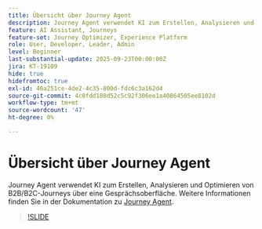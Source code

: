 ```yaml
---
title: Übersicht über Journey Agent
description: Journey Agent verwendet KI zum Erstellen, Analysieren und Optimieren von B2B/B2C-Journeys über eine Gesprächsoberfläche.
feature: AI Assistant, Journeys
feature-set: Journey Optimizer, Experience Platform
role: User, Developer, Leader, Admin
level: Beginner
last-substantial-update: 2025-09-23T00:00:00Z
jira: KT-19109
hide: true
hidefromtoc: true
exl-id: 46a251ce-4de2-4c35-800d-fdc6c3a162d4
source-git-commit: 4c0fdd180d52c5c92f306ee1a40864505ee8102d
workflow-type: tm+mt
source-wordcount: '47'
ht-degree: 0%

---
```


# Übersicht über Journey Agent

Journey Agent verwendet KI zum Erstellen, Analysieren und Optimieren von B2B/B2C-Journeys über eine Gesprächsoberfläche. Weitere Informationen finden Sie in der Dokumentation zu [Journey Agent](https://experienceleague.adobe.com/en/docs/experience-cloud-ai/experience-cloud-ai/agents/ajo-agent-analyze).

>[!SLIDE](journey-agent-overview)
